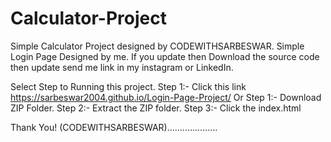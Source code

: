 # Calculator-Project
Simple Calculator Project designed by CODEWITHSARBESWAR. 
Simple Login Page Designed by me. If you update then Download the source code then update send me link in my instagram or LinkedIn.

Select Step to Running this project. Step 1:- Click this link https://sarbeswar2004.github.io/Login-Page-Project/ Or Step 1:- Download ZIP Folder. Step 2:- Extract the ZIP folder. Step 3:- Click the index.html

Thank You! (CODEWITHSARBESWAR)....................
